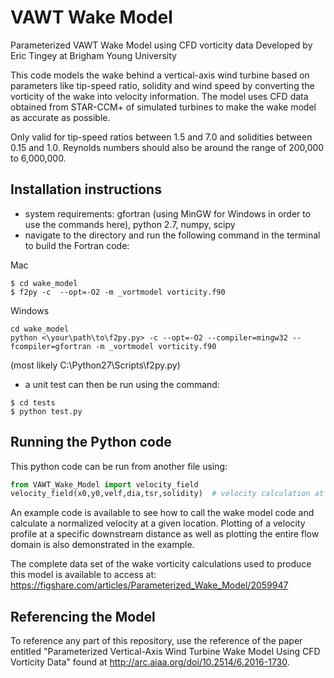 # VAWT Wake Model

Parameterized VAWT Wake Model using CFD vorticity data
Developed by Eric Tingey at Brigham Young University

This code models the wake behind a vertical-axis wind turbine based on parameters like tip-speed ratio, solidity and wind speed by converting the vorticity of the wake into velocity information. The model uses CFD data obtained from STAR-CCM+ of simulated turbines to make the wake model as accurate as possible.

Only valid for tip-speed ratios between 1.5 and 7.0 and solidities between 0.15 and 1.0. Reynolds numbers should also be around the range of 200,000 to 6,000,000.


## Installation instructions

- system requirements: gfortran (using MinGW for Windows in order to use the commands here), python 2.7, numpy, scipy
- navigate to the directory and run the following command in the terminal to build the Fortran code:

Mac
```
$ cd wake_model
$ f2py -c  --opt=-O2 -m _vortmodel vorticity.f90
```

Windows
```
cd wake_model
python <\your\path\to\f2py.py> -c --opt=-O2 --compiler=mingw32 --fcompiler=gfortran -m _vortmodel vorticity.f90
```
(most likely C:\Python27\Scripts\f2py.py)

- a unit test can then be run using the command:
```
$ cd tests
$ python test.py
```

## Running the Python code

This python code can be run from another file using:
```python
from VAWT_Wake_Model import velocity_field
velocity_field(x0,y0,velf,dia,tsr,solidity)  # velocity calculation at any point (x0,y0) for a given free stream wind speed, turbine diameter, tip-speed ratio, and solidity
```

An example code is available to see how to call the wake model code and calculate a normalized velocity at a given location. Plotting of a velocity profile at a specific downstream distance as well as plotting the entire flow domain is also demonstrated in the example.

The complete data set of the wake vorticity calculations used to produce this model is available to access at:
https://figshare.com/articles/Parameterized_Wake_Model/2059947

## Referencing the Model

To reference any part of this repository, use the reference of the paper entitled "Parameterized Vertical-Axis Wind Turbine Wake Model Using CFD Vorticity Data" found at http://arc.aiaa.org/doi/10.2514/6.2016-1730.
